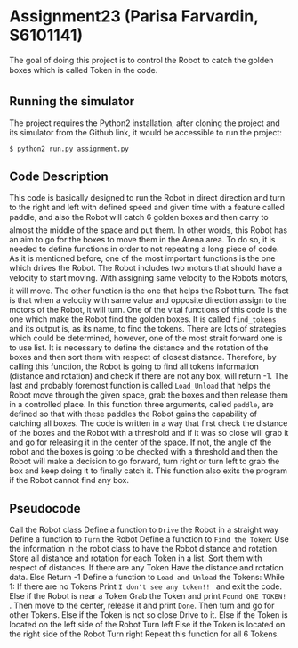 Assignment23 (Parisa Farvardin, S6101141)
================================

The goal of doing this project is to control the Robot to catch the golden boxes which is called Token in the code.

Running the simulator
----------------------

The project requires the Python2 installation, after cloning the project and its simulator from the Github link, it would be accessible to run the project:
```bash
$ python2 run.py assignment.py
```

Code Description
---------

This code is basically designed to run the Robot in direct direction and turn to the right and left with defined speed and given time with a feature called paddle, and also the Robot will catch 6 golden boxes and then carry to almost the middle of the space and put them. In other words, this Robot has an aim to go for the boxes to move them in the Arena area. 
To do so, it is needed to define functions in order to not repeating a long piece of code. As it is mentioned before, one of the most important functions is the one which drives the Robot. The Robot includes two motors that should have a velocity to start moving. With assigning same velocity to the Robots motors, it will move. 
The other function is the one that helps the Robot turn. The fact is that when a velocity with same value and opposite direction assign to the motors of the Robot, it will turn.
One of the vital functions of this code is the one which make the Robot find the golden boxes. It is called `find_tokens` and its output is, as its name, to find the tokens. There are lots of strategies which could be determined, however, one of the most strait forward one is to use list. It is necessary to define the distance and the rotation of the boxes and then sort them with respect of closest distance. Therefore, by calling this function, the Robot is going to find all tokens information (distance and rotation) and check if there are not any box, will return -1.
The last and probably foremost function is called `Load_Unload` that helps the Robot move through the given space, grab the boxes and then release them in a controlled place. In this function three arguments, called `paddle`, are defined so that with these paddles the Robot gains the capability of catching all boxes. The code is written in a way that first check the distance of the boxes and the Robot with a threshold and if it was so close will grab it and go for releasing it in the center of the space. If not, the angle of the robot and the boxes is going to be checked with a threshold and then the Robot will make a decision to go forward, turn right or turn left to grab the box and keep doing it to finally catch it. This function also exits the program if the Robot cannot find any box. 


Pseudocode
---------

Call the Robot class
Define a function to `Drive` the Robot in a straight way
Define a function to `Turn` the Robot 
Define a function to `Find the Token`:
Use the information in the robot class to have the Robot distance and rotation.
Store all distance and rotation for each Token in a list.
Sort them with respect of distances.
If there are any Token
       Have the distance and rotation data.
Else
       Return -1
Define a function to `Load and Unload` the Tokens:
	While 1:
		If there are no Tokens
			Print `I don't see any token!! ` and exit the code.
		Else if the Robot is near a Token
			Grab the Token and print `Found ONE TOKEN! `.
			Then move to the center, release it and print `Done`.
			Then turn and go for other Tokens.
		Else if the Token is not so close
			Drive to it.
		Else if the Token is located on the left side of the Robot
			Turn left
		Else if the Token is located on the right side of the Robot
			Turn right
Repeat this function for all 6 Tokens.				





